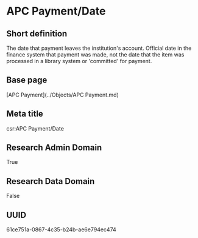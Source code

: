 # APC Payment/Date
## Short definition
The date that payment leaves the institution's account. Official date in the finance system that payment was made, not the date that the item was processed in a library system or 'committed' for payment.
## Base page
[APC Payment](../Objects/APC Payment.md)
## Meta title
csr:APC Payment/Date
## Research Admin Domain
True
## Research Data Domain
False
## UUID
61ce751a-0867-4c35-b24b-ae6e794ec474
